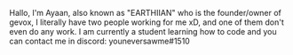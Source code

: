 Hallo, I'm Ayaan, also known as "EARTHIIAN"
who is the founder/owner of gevox, I literally have two people working for me xD, and one of them don't even do any work.
I am currently a student learning how to code and
you can contact me in discord: youneversawme#1510
<!---
EARTHIIAN/EARTHIIAN is a ✨ special ✨ repository because its `README.md` (this file) appears on your GitHub profile.
You can click the Preview link to take a look at your changes.
--->
